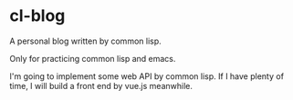 cl-blog
===

A personal blog written by common lisp. 

Only for practicing common lisp and emacs. 

I'm going to implement some web API by common lisp. If I have plenty of time, I will build a front end by vue.js meanwhile.
